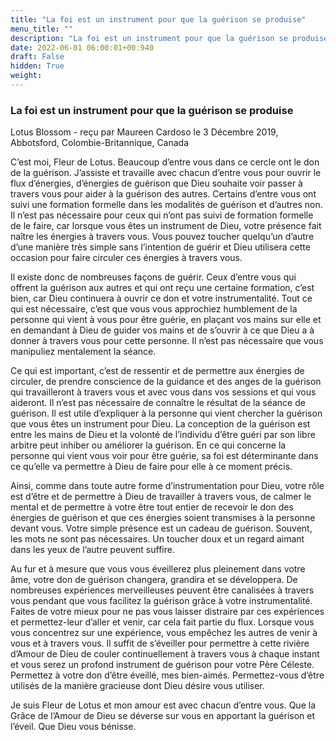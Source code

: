 ```yaml
---
title: "La foi est un instrument pour que la guérison se produise"
menu_title: ""
description: "La foi est un instrument pour que la guérison se produise"
date: 2022-06-01 06:00:01+00:940
draft: False
hidden: True
weight:
---
```

### La foi est un instrument pour que la guérison se produise

Lotus Blossom - reçu par Maureen Cardoso le 3 Décembre 2019, Abbotsford, Colombie-Britannique, Canada

C’est moi, Fleur de Lotus. Beaucoup d’entre vous dans ce cercle ont le don de la guérison. J’assiste et travaille avec chacun d’entre vous pour ouvrir le flux d’énergies, d’énergies de guérison que Dieu souhaite voir passer à travers vous pour aider à la guérison des autres. Certains d’entre vous ont suivi une formation formelle dans les modalités de guérison et d’autres non. Il n’est pas nécessaire pour ceux qui n’ont pas suivi de formation formelle de le faire, car lorsque vous êtes un instrument de Dieu, votre présence fait naître les énergies à travers vous. Vous pouvez toucher quelqu’un d’autre d’une manière très simple sans l’intention de guérir et Dieu utilisera cette occasion pour faire circuler ces énergies à travers vous.

Il existe donc de nombreuses façons de guérir. Ceux d’entre vous qui offrent la guérison aux autres et qui ont reçu une certaine formation, c’est bien, car Dieu continuera à ouvrir ce don et votre instrumentalité. Tout ce qui est nécessaire, c’est que vous vous approchiez humblement de la personne qui vient à vous pour être guérie, en plaçant vos mains sur elle et en demandant à Dieu de guider vos mains et de s’ouvrir à ce que Dieu a à donner à travers vous pour cette personne. Il n’est pas nécessaire que vous manipuliez mentalement la séance.

Ce qui est important, c’est de ressentir et de permettre aux énergies de circuler, de prendre conscience de la guidance et des anges de la guérison qui travailleront à travers vous et avec vous dans vos sessions et qui vous aideront. Il n’est pas nécessaire de connaître le résultat de la séance de guérison. Il est utile d’expliquer à la personne qui vient chercher la guérison que vous êtes un instrument pour Dieu. La conception de la guérison est entre les mains de Dieu et la volonté de l’individu d’être guéri par son libre arbitre peut inhiber ou améliorer la guérison. En ce qui concerne la personne qui vient vous voir pour être guérie, sa foi est déterminante dans ce qu’elle va permettre à Dieu de faire pour elle à ce moment précis.

Ainsi, comme dans toute autre forme d’instrumentation pour Dieu, votre rôle est d’être et de permettre à Dieu de travailler à travers vous, de calmer le mental et de permettre à votre être tout entier de recevoir le don des énergies de guérison et que ces énergies soient transmises à la personne devant vous. Votre simple présence est un cadeau de guérison. Souvent, les mots ne sont pas nécessaires. Un toucher doux et un regard aimant dans les yeux de l’autre peuvent suffire.

Au fur et à mesure que vous vous éveillerez plus pleinement dans votre âme, votre don de guérison changera, grandira et se développera. De nombreuses expériences merveilleuses peuvent être canalisées à travers vous pendant que vous facilitez la guérison grâce à votre instrumentalité. Faites de votre mieux pour ne pas vous laisser distraire par ces expériences et permettez-leur d’aller et venir, car cela fait partie du flux. Lorsque vous vous concentrez sur une expérience, vous empêchez les autres de venir à vous et à travers vous. Il suffit de s’éveiller pour permettre à cette rivière d’Amour de Dieu de couler continuellement à travers vous à chaque instant et vous serez un profond instrument de guérison pour votre Père Céleste. Permettez à votre don d’être éveillé, mes bien-aimés. Permettez-vous d’être utilisés de la manière gracieuse dont Dieu désire vous utiliser.

Je suis Fleur de Lotus et mon amour est avec chacun d’entre vous. Que la Grâce de l’Amour de Dieu se déverse sur vous en apportant la guérison et l’éveil. Que Dieu vous bénisse.





